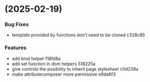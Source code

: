 #  (2025-02-19)


### Bug Fixes

* template provided by functions don't need to be cloned c328c85


### Features

* add bind helper f18fd8a
* add set function in dom helpers 518225a
* give controls the posibility to inherit page stylesheet c0d239a
* make attributecomposer more permissive e9da6f3



